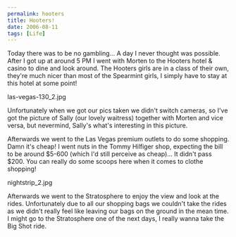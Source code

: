 ```yaml
---
permalink: hooters
title: Hooters!
date: 2006-08-11
tags: [Life]
---
```

Today there was to be no gambling... A day I never thought was possible. After I got up at around 5 PM I went with Morten to the Hooters hotel & casino to dine and look around. The Hooters girls are in a class of their own, they're much nicer than most of the Spearmint girls, I simply have to stay at this hotel at some point!

<!-- more -->

las-vegas-130_2.jpg

Unfortunately when we got our pics taken we didn't switch cameras, so I've got the picture of Sally (our lovely waitress) together with Morten and vice versa, but nevermind, Sally's what's interesting in this picture.

Afterwards we went to the Las Vegas premium outlets to do some shopping. Damn it's cheap! I went nuts in the Tommy Hilfiger shop, expecting the bill to be around $5-600 (which I'd still perceive as cheap)... It didn't pass $200. You can really do some scoops here when it comes to clothe shopping!

nightstrip_2.jpg

Afterwards we went to the Stratosphere to enjoy the view and look at the rides. Unfortunately due to all our shopping bags we couldn't take the rides as we didn't really feel like leaving our bags on the ground in the mean time. I might go to the Stratosphere one of the next days, I really wanna take the Big Shot ride.

